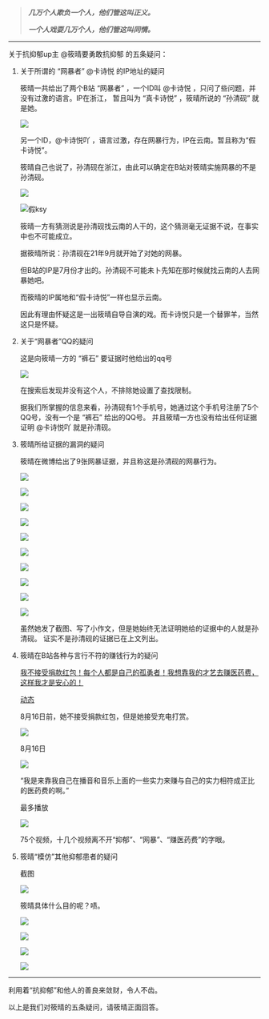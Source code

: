 > ***几万个人欺负一个人，他们管这叫正义。***
>
> ***一个人戏耍几万个人，他们管这叫同情。***

---



关于抗抑郁up主 @筱晴要勇敢抗抑郁 的五条疑问：



1. 关于所谓的 “网暴者” @卡诗悦 的IP地址的疑问

   筱晴一共给出了两个B站 “网暴者” ，一个ID叫 @卡诗悦 ，只问了些问题，并没有过激的语言。IP在浙江， 暂且叫为 “真卡诗悦” ，筱晴所说的 “孙清砚” 就是她。

   ![](https://i.imgtg.com/2022/08/17/KzIys.jpg)

   <!-- [真ksy.jpg (1125×2436) (raw.githubusercontent.com)](https://raw.githubusercontent.com/Initsnow/bili_uid_1021661393/main/Pic/真ksy.jpg) -->

   

   另一个ID，@卡诗悦吖 ，语言过激，存在网暴行为，IP在云南。暂且称为“假卡诗悦”。

   筱晴自己也说了，孙清砚在浙江，由此可以确定在B站对筱晴实施网暴的不是孙清砚。

   ![](https://i.imgtg.com/2022/08/17/Kz3sK.png)

   <!-- [假ksy-.png (1125×2436) (raw.githubusercontent.com)](https://raw.githubusercontent.com/Initsnow/bili_uid_1021661393/main/Pic/假ksy-.png) -->

   ![假ksy](https://i.imgtg.com/2022/08/17/Kzwoa.jpg)

   <!-- [假ksy.jpg (1125×2436) (raw.githubusercontent.com)](https://raw.githubusercontent.com/Initsnow/bili_uid_1021661393/main/Pic/假ksy.jpg) -->

   筱晴一方有猜测说是孙清砚找云南的人干的，这个猜测毫无证据不说，在事实中也不可能成立。

   据筱晴所说：孙清砚在21年9月就开始了对她的网暴。

   但B站的IP是7月份才出的。孙清砚不可能未卜先知在那时候就找云南的人去网暴她吧。

   而筱晴的IP属地和“假卡诗悦”一样也显示云南。

   因此有理由怀疑这是一出筱晴自导自演的戏。而卡诗悦只是一个替罪羊，当然这只是怀疑。

   

2. 关于“网暴者”QQ的疑问

   这是向筱晴一方的 “裤石” 要证据时他给出的qq号

   ![](https://i.imgtg.com/2022/08/17/KFMeS.png)

   <!-- [QQ图片20220803124637.png (880×399) (raw.githubusercontent.com)](https://raw.githubusercontent.com/Initsnow/bili_uid_1021661393/main/Pic/QQ图片20220803124637.png) -->

   在搜索后发现并没有这个人，不排除她设置了查找限制。

   

   据我们所掌握的信息来看，孙清砚有1个手机号，她通过这个手机号注册了5个QQ号，没有一个是 “裤石” 给出的QQ号。
   并且筱晴一方也没有给出任何证据证明 @卡诗悦吖 就是孙清砚。

   

3. 筱晴所给证据的漏洞的疑问

   筱晴在微博给出了9张网暴证据，并且称这是孙清砚的网暴行为。

   ![](https://i.imgtg.com/2022/08/17/KFOGN.png)

   <!-- [微博-.png (1151×791) (raw.githubusercontent.com)](https://raw.githubusercontent.com/Initsnow/bili_uid_1021661393/main/Pic/微博-.png) -->

   ![](https://i.imgtg.com/2022/08/17/KFaIC.png)

   <!-- [bili1-.png (348×778) (raw.githubusercontent.com)](https://raw.githubusercontent.com/Initsnow/bili_uid_1021661393/main/Pic/bili1-.png) -->

   ![](https://i.imgtg.com/2022/08/17/KF5ti.png)

   <!-- [bili2-.png (211×779) (raw.githubusercontent.com)](https://raw.githubusercontent.com/Initsnow/bili_uid_1021661393/main/Pic/bili2-.png) -->

   ![](https://i.imgtg.com/2022/08/17/KFBjX.png)

   <!-- [qq1-.png (622×779) (raw.githubusercontent.com)](https://raw.githubusercontent.com/Initsnow/bili_uid_1021661393/main/Pic/qq1-.png) -->

   ![](https://i.imgtg.com/2022/08/17/KFUWt.png)

   <!-- [qq2-.png (408×778) (raw.githubusercontent.com)](https://raw.githubusercontent.com/Initsnow/bili_uid_1021661393/main/Pic/qq2-.png) -->

   ![](https://i.imgtg.com/2022/08/17/KFWgx.png)
   
   <!-- [qq3-.png (442×780) (raw.githubusercontent.com)](https://raw.githubusercontent.com/Initsnow/bili_uid_1021661393/main/Pic/qq3-.png) -->
   
   ![](https://i.imgtg.com/2022/08/17/KFbsj.png)
   
   <!-- [qq4-.png (233×783) (raw.githubusercontent.com)](https://raw.githubusercontent.com/Initsnow/bili_uid_1021661393/main/Pic/qq4-.png) -->
   
   ![](https://i.imgtg.com/2022/08/17/KFxop.png)
   
   <!-- [喜马1-.png (346×781) (raw.githubusercontent.com)](https://raw.githubusercontent.com/Initsnow/bili_uid_1021661393/main/Pic/喜马1-.png) -->
   
   ![](https://i.imgtg.com/2022/08/17/KFzrU.png)
   
   <!-- [小作文1-.png (293×783) (raw.githubusercontent.com)](https://raw.githubusercontent.com/Initsnow/bili_uid_1021661393/main/Pic/小作文1-.png) -->
   
   ![](https://i.imgtg.com/2022/08/17/KFFGY.png)
   
   <!-- [小作文2-.png (335×784) (raw.githubusercontent.com)](https://raw.githubusercontent.com/Initsnow/bili_uid_1021661393/main/Pic/小作文2-.png) -->
   
   虽然她发了截图、写了小作文，但是她始终无法证明她给的证据中的人就是孙清砚。
   证实不是孙清砚的证据已在上文列出。



4. 筱晴在B站各种与言行不符的赚钱行为的疑问

   [我不接受捐款红包！每个人都是自己的孤勇者！我想靠我的才艺去赚医药费，这样我才是安心的！](https://www.bilibili.com/video/BV1dV4y1L7v7)

   [动态](https://t.bilibili.com/690175947290181655)

   8月16日前，她不接受捐款红包，但是她接受充电打赏。

   ![](C:\Users\Initsnow\Desktop\KF1tc.png)

   <!-- [KF1tc.png (433×209) (raw.githubusercontent.com)](https://raw.githubusercontent.com/Initsnow/bili_uid_1021661393/main/Pic/KF1tc.png) -->

   8月16日

   ![](C:\Users\Initsnow\Desktop\KFh3v.png)

   <!-- [KFh3v.png (757×862) (raw.githubusercontent.com)](https://raw.githubusercontent.com/Initsnow/bili_uid_1021661393/main/Pic/KFh3v.png) -->

   

   “我是来靠我自己在播音和音乐上面的一些实力来赚与自己的实力相符成正比的医药费的啊。”

   最多播放

   ![](C:\Users\Initsnow\Desktop\KFZoI.png)

   <!-- https://raw.githubusercontent.com/Initsnow/bili_uid_1021661393/main/Pic/KFZoI.png -->

   75个视频，十几个视频离不开“抑郁”、“网暴”、“赚医药费”的字眼。

   

5. 筱晴“模仿”其他抑郁患者的疑问

   截图

   ![](C:\Users\Initsnow\Desktop\KFvrD.png)

   <!-- [KFvrD.png (942×1371) (raw.githubusercontent.com)](https://raw.githubusercontent.com/Initsnow/bili_uid_1021661393/main/Pic/KFvrD.png) -->

   筱晴具体什么目的呢？啧。

   ![](C:\Users\Initsnow\Desktop\KFg36.png)

   <!-- [KFg36.png (601×356) (raw.githubusercontent.com)](https://raw.githubusercontent.com/Initsnow/bili_uid_1021661393/main/Pic/KFg36.png) -->

   ![](C:\Users\Initsnow\Desktop\KFpiP.png)
   
   <!-- [KFpiP.png (1021×392) (raw.githubusercontent.com)](https://raw.githubusercontent.com/Initsnow/bili_uid_1021661393/main/Pic/KFpiP.png) -->
   
   ![](C:\Users\Initsnow\Desktop\KFJ4b.png)
   
   <!-- [KFJ4b.png (1125×2151) (raw.githubusercontent.com)](https://raw.githubusercontent.com/Initsnow/bili_uid_1021661393/main/Pic/KFJ4b.png) -->
   
   ![](C:\Users\Initsnow\Desktop\KFP2l.png)
   
   <!-- [KFP2l.png (1125×1597) (raw.githubusercontent.com)](https://raw.githubusercontent.com/Initsnow/bili_uid_1021661393/main/Pic/KFP2l.png) -->

---

利用着“抗抑郁”和他人的善良来敛财，令人不齿。



以上是我们对筱晴的五条疑问，请筱晴正面回答。
